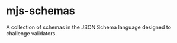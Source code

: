 # mjs-schemas
A collection of schemas in the JSON Schema language designed to challenge validators.
